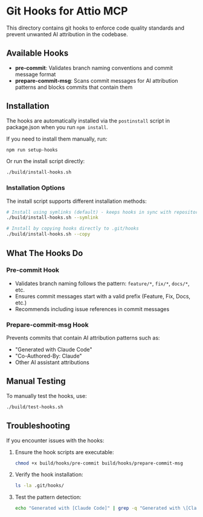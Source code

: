 # Git Hooks for Attio MCP

This directory contains git hooks to enforce code quality standards and prevent unwanted AI attribution in the codebase.

## Available Hooks

- **pre-commit**: Validates branch naming conventions and commit message format
- **prepare-commit-msg**: Scans commit messages for AI attribution patterns and blocks commits that contain them

## Installation

The hooks are automatically installed via the `postinstall` script in package.json when you run `npm install`.

If you need to install them manually, run:

```bash
npm run setup-hooks
```

Or run the install script directly:

```bash
./build/install-hooks.sh
```

### Installation Options

The install script supports different installation methods:

```bash
# Install using symlinks (default) - keeps hooks in sync with repository changes
./build/install-hooks.sh --symlink

# Install by copying hooks directly to .git/hooks
./build/install-hooks.sh --copy
```

## What The Hooks Do

### Pre-commit Hook

- Validates branch naming follows the pattern: `feature/*`, `fix/*`, `docs/*`, etc.
- Ensures commit messages start with a valid prefix (Feature, Fix, Docs, etc.)
- Recommends including issue references in commit messages

### Prepare-commit-msg Hook

Prevents commits that contain AI attribution patterns such as:
- "Generated with Claude Code"
- "Co-Authored-By: Claude"
- Other AI assistant attributions

## Manual Testing

To manually test the hooks, use:

```bash
./build/test-hooks.sh
```

## Troubleshooting

If you encounter issues with the hooks:

1. Ensure the hook scripts are executable:
   ```bash
   chmod +x build/hooks/pre-commit build/hooks/prepare-commit-msg
   ```

2. Verify the hook installation:
   ```bash
   ls -la .git/hooks/
   ```

3. Test the pattern detection:
   ```bash
   echo "Generated with [Claude Code]" | grep -q "Generated with \[Claude Code\]" && echo "Pattern detected"
   ```